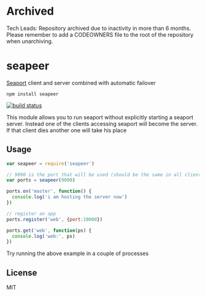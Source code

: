 Archived
======
Tech Leads: Repository archived due to inactivity in more than 6 months.
Please remember to add a CODEOWNERS file to the root of the repository when unarchiving.

# seapeer

[Seaport](https://github.com/substack/seaport) client and server combined with automatic failover

```
npm install seapeer
```

[![build status](http://img.shields.io/travis/e-conomic/seapeer.svg?style=flat)](http://travis-ci.org/e-conomic/seapeer)

This module allows you to run seaport without explicitly starting a seaport server.
Instead one of the clients accessing seaport will become the server. If that client dies
another one will take his place

## Usage

``` js
var seapeer = require('seapeer')

// 9090 is the port that will be used (should be the same in all clients)
var ports = seapeer(9090)

ports.on('master', function() {
  console.log('i am hosting the server now')
})

// register an app
ports.register('web', {port:10000})

ports.get('web', function(ps) {
  console.log('web:', ps)
})
```

Try running the above example in a couple of processes

## License

MIT
